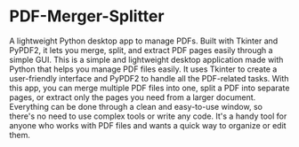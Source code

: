 # PDF-Merger-Splitter
A lightweight Python desktop app to manage PDFs. Built with Tkinter and PyPDF2, it lets you merge, split, and extract PDF pages easily through a simple GUI.
This is a simple and lightweight desktop application made with Python that helps you manage PDF files easily. It uses Tkinter to create a user-friendly interface and PyPDF2 to handle all the PDF-related tasks. With this app, you can merge multiple PDF files into one, split a PDF into separate pages, or extract only the pages you need from a larger document. 
Everything can be done through a clean and easy-to-use window, so there's no need to use complex tools or write any code. It's a handy tool for anyone who works with PDF files and wants a quick way to organize or edit them.
